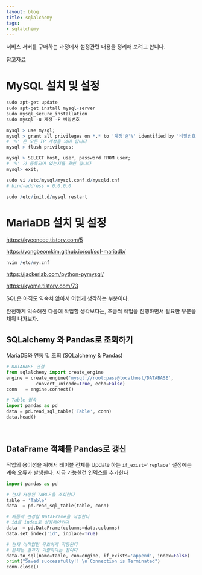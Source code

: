 ```yaml
---
layout: blog
title: sqlalchemy
tags:
- sqlalchemy
---
```


서비스 서버를 구매하는 과정에서 설정관련 내용을 정리해 보려고 합니다. 

[참고자료](https://edu.kosslab.kr/pluginfile.php/963/mod_resource/content/0/%EA%B0%95%EC%9D%98%202.pdf)

# MySQL 설치 및 설정

```r
sudo apt-get update 
sudo apt-get install mysql-server 
sudo mysql_secure_installation 
sudo mysql -u 계정 -P 비밀번호

mysql > use mysql; 
mysql > grant all privileges on *.* to '계정'@'%' identified by '비밀번호'; 
# '%' 은 모든 IP 계정을 의미 합니다
mysql > flush privileges;

mysql > SELECT host, user, password FROM user;
# '%' 가 등록되어 있는지를 확인 합니다
mysql> exit;

sudo vi /etc/mysql/mysql.conf.d/mysqld.cnf 
# bind-address = 0.0.0.0 

sudo /etc/init.d/mysql restart
```

# MariaDB 설치 및 설정

https://kyeoneee.tistory.com/5

https://yongbeomkim.github.io/sql/sql-mariadb/

```r
nvim /etc/my.cnf
```



https://jackerlab.com/python-pymysql/

https://kyome.tistory.com/73


SQL은 아직도 익숙치 않아서 어렵게 생각하는 부분이다.

완전하게 익숙해진 다음에 작업할 생각보다는, 조금씩 작업을 진행하면서 필요한 부분을 채워 나가보자.


## SQLalchemy 와 Pandas로 조회하기

MariaDB와 연동 및 조회 (SQLalchemy & Pandas)

```python
# DATABASE 연결
from sqlalchemy import create_engine
engine = create_engine('mysql://root:pass@localhost/DATABASE', 
           convert_unicode=True, echo=False)
conn   = engine.connect()

# Table 접속
import pandas as pd
data = pd.read_sql_table('Table', conn)
data.head()
```


<br/>

## DataFrame 객체를 Pandas로 갱신

작업의 용이성을 위해서 테이블 전체를 Update 하는 `if_exist='replace'` 설정에는 계속 오류가 발생한다. 지금 가능한건 인덱스를 추가한다

```python
import pandas as pd

# 현재 저장된 TABLE을 조회한다
table = 'Table'
data  = pd.read_sql_table(table, conn)

# 새롭게 변경할 DataFrame을 작성한다
# id를 index로 설정해야한다
data  = pd.DataFrame(columns=data.columns)
data.set_index('id', inplace=True)

# 현재 이작업만 유효하게 작동된다
# 문제는 결과가 괴랄하다는 점이다
data.to_sql(name=table, con=engine, if_exists='append', index=False)
print("Saved successfully!! \n Connection is Terminated")
conn.close()
```